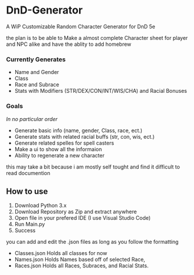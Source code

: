 # DnD-Generator
A WiP Customizable Random Character Generator for DnD 5e

the plan is to be able to Make a almost complete Character sheet for player and NPC alike and have the ablity to add homebrew

### Currently Generates
- Name and Gender
- Class
- Race and Subrace
- Stats with Modifiers (STR/DEX/CON/INT/WIS/CHA) and Racial Bonuses

### Goals
*In no particular order*
- Generate basic info (name, gender, Class, race, ect.)
- Generate stats with related racial buffs (str, con, wis, ect.)
- Generate related spelles for spell casters
- Make a ui to show all the informaion
- Ability to regenerate a new character 

this may take a bit because i am mostly self tought and find it difficult to read documention

## How to use
1. Download Python 3.x
2. Download Repository as Zip and extract anywhere
3. Open file in your prefered IDE (I use Visual Studio Code)
4. Run Main.py
5. Success
 
you can add and edit the .json files as long as you follow the formatting
- Classes.json Holds all classes for now
- Names.json Holds Names based off of selected Race,
- Races.json Holds all Races, Subraces, and Racial Stats.